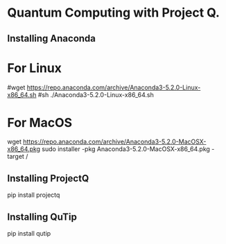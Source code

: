 # Quantum Computing with Project Q. 

## Installing Anaconda

# For Linux
#wget https://repo.anaconda.com/archive/Anaconda3-5.2.0-Linux-x86_64.sh
#sh ./Anaconda3-5.2.0-Linux-x86_64.sh

# For MacOS
wget https://repo.anaconda.com/archive/Anaconda3-5.2.0-MacOSX-x86_64.pkg
sudo installer -pkg Anaconda3-5.2.0-MacOSX-x86_64.pkg -target /

## Installing ProjectQ
pip install projectq

## Installing QuTip
pip install qutip